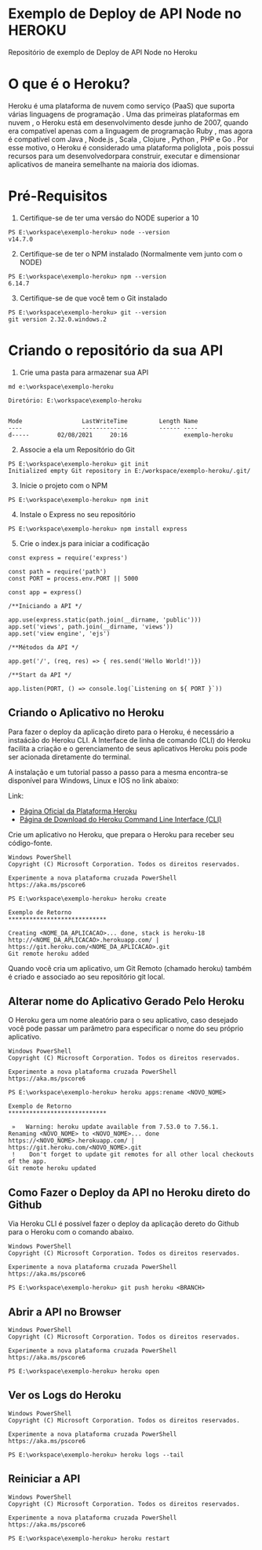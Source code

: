 # Exemplo de Deploy de API Node no HEROKU

Repositório de exemplo de Deploy de API Node no Heroku

# O que é o Heroku?

Heroku é uma plataforma de nuvem como serviço (PaaS) que suporta várias linguagens de programação . Uma das primeiras plataformas em nuvem , o Heroku está em desenvolvimento desde junho de 2007, quando era compatível apenas com a linguagem de programação Ruby , mas agora é compatível com Java , Node.js , Scala , Clojure , Python , PHP e Go . Por esse motivo, o Heroku é considerado uma plataforma poliglota , pois possui recursos para um desenvolvedorpara construir, executar e dimensionar aplicativos de maneira semelhante na maioria dos idiomas.

# Pré-Requisitos

1. Certifique-se de ter uma versáo do NODE superior a 10

```
PS E:\workspace\exemplo-heroku> node --version
v14.7.0
```

2. Certifique-se de ter o NPM instalado (Normalmente vem junto com o NODE)

```
PS E:\workspace\exemplo-heroku> npm --version
6.14.7
```

3. Certifique-se de que você tem o Git instalado

```
PS E:\workspace\exemplo-heroku> git --version
git version 2.32.0.windows.2
```

# Criando o repositório da sua API

1. Crie uma pasta para armazenar sua API 

```
md e:\workspace\exemplo-heroku

Diretório: E:\workspace\exemplo-heroku


Mode                 LastWriteTime         Length Name
----                 -------------         ------ ----
d-----        02/08/2021     20:16                exemplo-heroku

```

2. Associe a ela um Repositório do Git

```
PS E:\workspace\exemplo-heroku> git init
Initialized empty Git repository in E:/workspace/exemplo-heroku/.git/
```

3. Inicie o projeto com o NPM

```
PS E:\workspace\exemplo-heroku> npm init
```
4. Instale o Express no seu repositório

```
PS E:\workspace\exemplo-heroku> npm install express
```
5. Crie o index.js para iniciar a codificação

```
const express = require('express')

const path = require('path')
const PORT = process.env.PORT || 5000

const app = express()

/**Iniciando a API */

app.use(express.static(path.join(__dirname, 'public')))
app.set('views', path.join(__dirname, 'views'))
app.set('view engine', 'ejs')

/**Métodos da API */

app.get('/', (req, res) => { res.send('Hello World!')})

/**Start da API */

app.listen(PORT, () => console.log(`Listening on ${ PORT }`))
```

## Criando o Aplicativo no Heroku

Para fazer o deploy da aplicação direto para o Heroku, é necessário a instaácão do Heroku CLI. A Interface de linha de comando (CLI) do Heroku facilita a criação e o gerenciamento de seus aplicativos Heroku pois pode ser acionada diretamente do terminal.

A instalação e um tutorial passo a passo para a mesma encontra-se disponível para Windows, Linux e IOS no link abaixo:

Link:

* [Página Oficial da Plataforma Heroku](https://www.heroku.com/)
* [Página de Download do Heroku Command Line Interface (CLI)](https://devcenter.heroku.com/articles/heroku-cli)

Crie um aplicativo no Heroku, que prepara o Heroku para receber seu código-fonte.

```
Windows PowerShell
Copyright (C) Microsoft Corporation. Todos os direitos reservados.

Experimente a nova plataforma cruzada PowerShell https://aka.ms/pscore6

PS E:\workspace\exemplo-heroku> heroku create

Exemplo de Retorno
****************************

Creating <NOME_DA_APLICACAO>... done, stack is heroku-18
http://<NOME_DA_APLICACAO>.herokuapp.com/ | https://git.heroku.com/<NOME_DA_APLICACAO>.git
Git remote heroku added

```

Quando você cria um aplicativo, um Git Remoto (chamado heroku) também é criado e associado ao seu repositório git local.

## Alterar nome do Aplicativo Gerado Pelo Heroku

O Heroku gera um nome aleatório para o seu aplicativo, caso desejado você pode passar um parâmetro para especificar o nome do seu próprio aplicativo.

```
Windows PowerShell
Copyright (C) Microsoft Corporation. Todos os direitos reservados.

Experimente a nova plataforma cruzada PowerShell https://aka.ms/pscore6

PS E:\workspace\exemplo-heroku> heroku apps:rename <NOVO_NOME>

Exemplo de Retorno
****************************

 »   Warning: heroku update available from 7.53.0 to 7.56.1.
Renaming <NOVO_NOME> to <NOVO_NOME>... done
https://<NOVO_NOME>.herokuapp.com/ | https://git.heroku.com/<NOVO_NOME>.git
 !    Don't forget to update git remotes for all other local checkouts of the app.
Git remote heroku updated

```
## Como Fazer o Deploy da API no Heroku direto do Github

Via Heroku CLI é possível fazer o deploy da aplicação dereto do Github para o Heroku com o comando abaixo.

```
Windows PowerShell
Copyright (C) Microsoft Corporation. Todos os direitos reservados.

Experimente a nova plataforma cruzada PowerShell https://aka.ms/pscore6

PS E:\workspace\exemplo-heroku> git push heroku <BRANCH>
```

## Abrir a API no Browser

```
Windows PowerShell
Copyright (C) Microsoft Corporation. Todos os direitos reservados.

Experimente a nova plataforma cruzada PowerShell https://aka.ms/pscore6

PS E:\workspace\exemplo-heroku> heroku open
```

## Ver os Logs do Heroku

```
Windows PowerShell
Copyright (C) Microsoft Corporation. Todos os direitos reservados.

Experimente a nova plataforma cruzada PowerShell https://aka.ms/pscore6

PS E:\workspace\exemplo-heroku> heroku logs --tail
```

## Reiniciar a API

```
Windows PowerShell
Copyright (C) Microsoft Corporation. Todos os direitos reservados.

Experimente a nova plataforma cruzada PowerShell https://aka.ms/pscore6

PS E:\workspace\exemplo-heroku> heroku restart
```
